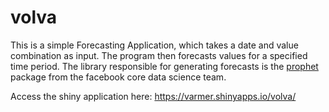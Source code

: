 # volva
This is a simple Forecasting Application, which takes a date and value combination as input. The program then forecasts values for a specified time period. The library responsible for generating forecasts is the [prophet](https://facebook.github.io/prophet/) package from the facebook core data science team. 

Access the shiny application here: https://varmer.shinyapps.io/volva/
